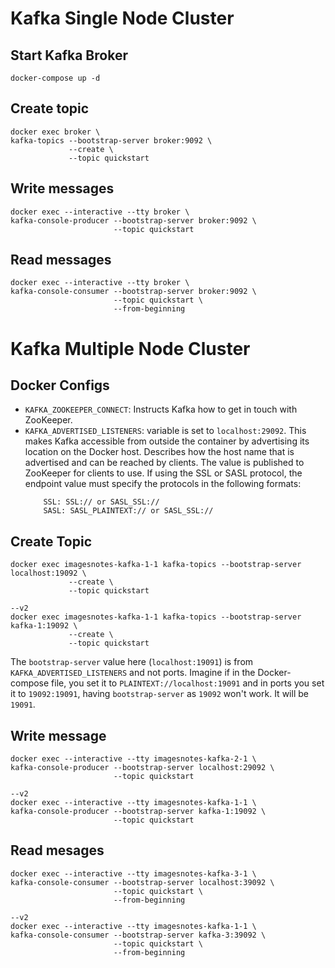 # Kafka Single Node Cluster
## Start Kafka Broker
```
docker-compose up -d
```

## Create topic
```
docker exec broker \
kafka-topics --bootstrap-server broker:9092 \
             --create \
             --topic quickstart
```

## Write messages
```
docker exec --interactive --tty broker \
kafka-console-producer --bootstrap-server broker:9092 \
                       --topic quickstart
```

## Read messages
```
docker exec --interactive --tty broker \
kafka-console-consumer --bootstrap-server broker:9092 \
                       --topic quickstart \
                       --from-beginning
```

# Kafka Multiple Node Cluster
## Docker Configs
- `KAFKA_ZOOKEEPER_CONNECT`: Instructs Kafka how to get in touch with ZooKeeper.
- `KAFKA_ADVERTISED_LISTENERS`: variable is set to `localhost:29092`.
    This makes Kafka accessible from outside the container by advertising its location on the Docker host.
    Describes how the host name that is advertised and can be reached by clients.
    The value is published to ZooKeeper for clients to use.
    If using the SSL or SASL protocol, the endpoint value must specify the protocols in the following formats:
    ```
        SSL: SSL:// or SASL_SSL://
        SASL: SASL_PLAINTEXT:// or SASL_SSL://
    ```


## Create Topic
```
docker exec imagesnotes-kafka-1-1 kafka-topics --bootstrap-server localhost:19092 \
             --create \
             --topic quickstart

--v2
docker exec imagesnotes-kafka-1-1 kafka-topics --bootstrap-server kafka-1:19092 \
             --create \
             --topic quickstart
```
The `bootstrap-server` value here (`localhost:19091`) is from `KAFKA_ADVERTISED_LISTENERS` and not ports.
Imagine if in the Docker-compose file, you set it to `PLAINTEXT://localhost:19091` and in ports you set it to `19092:19091`, having `bootstrap-server` as `19092` won't work. It will be `19091`.

## Write message
```
docker exec --interactive --tty imagesnotes-kafka-2-1 \
kafka-console-producer --bootstrap-server localhost:29092 \
                       --topic quickstart

--v2
docker exec --interactive --tty imagesnotes-kafka-1-1 \
kafka-console-producer --bootstrap-server kafka-1:19092 \
                       --topic quickstart
```


## Read mesages
```
docker exec --interactive --tty imagesnotes-kafka-3-1 \
kafka-console-consumer --bootstrap-server localhost:39092 \
                       --topic quickstart \
                       --from-beginning

--v2
docker exec --interactive --tty imagesnotes-kafka-1-1 \
kafka-console-consumer --bootstrap-server kafka-3:39092 \
                       --topic quickstart \
                       --from-beginning
```

